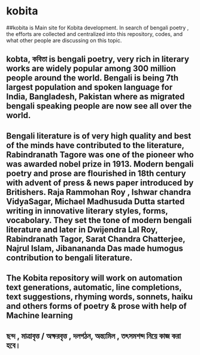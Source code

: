 # kobita

##kobita is Main site for Kobita development. In search of bengali poetry , the efforts are collected and centralized into this repository, codes, and what other people are discussing on this topic.

## kobta, কবিতা is bengali poetry, very rich in literary works are widely popular among 300 million people around the world. Bengali is being 7th largest population and spoken language for India, Bangladesh, Pakistan where as migrated bengali speaking people are now see all over the world.

## Bengali literature is of very high quality and best of the minds have contributed to the literature, Rabindranath Tagore was one of the pioneer who was awarded nobel prize in 1913. Modern bengali poetry and prose are flourished in 18th century with advent of press & news paper introduced by Britishers. Raja Rammohan Roy , Ishwar chandra VidyaSagar, Michael Madhusuda Dutta started writing in innovative literary styles, forms, vocabolary. They set the tone of modern bengali literature and later in Dwijendra Lal Roy, Rabindranath Tagor, Sarat Chandra Chatterjee, Najrul Islam, Jibanananda Das made humogus contribution to bengali literature.

## The Kobita repository will work on automation text generations, automatic, line completions,  text suggestions, rhyming words, sonnets, haiku and others forms of poetry & prose with help of Machine learning

## ছন্দ , মাত্রাবৃত্ত / অক্ষরবৃত্ত ,  দলগঠন,  অন্ত্যমিল , তৎসমশব্দ নিয়ে কাজ করা হবে।       

